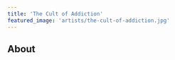 ```yaml
---
title: 'The Cult of Addiction'
featured_image: 'artists/the-cult-of-addiction.jpg'
---
```


## About


